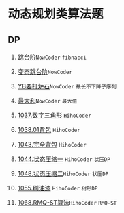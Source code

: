 # 动态规划类算法题

## DP

1. [跳台阶](https://github.com/faxinwang/OJ_NowCoder/blob/master/%E5%89%91%E6%8C%87offer%E7%BC%96%E7%A8%8B%E9%A2%98/8.%E8%B7%B3%E5%8F%B0%E9%98%B6.cpp)`NowCoder` `fibnacci`

2. [变态跳台阶](https://github.com/faxinwang/OJ_NowCoder/blob/master/%E5%89%91%E6%8C%87offer%E7%BC%96%E7%A8%8B%E9%A2%98/9.%E5%8F%98%E6%80%81%E8%B7%B3%E5%8F%B0%E9%98%B6.cpp)`NowCoder`

3. [YB要打炉石](https://github.com/faxinwang/OJ_NowCoder/blob/master/%E7%AB%9E%E8%B5%9B/2018%E5%B9%B4%E5%85%A8%E5%9B%BD%E5%A4%9A%E6%A0%A1%E7%AE%97%E6%B3%95%E5%AF%92%E5%81%87%E8%AE%AD%E7%BB%83%E8%90%A5%E7%BB%83%E4%B9%A0%E8%B5%9B/%E7%AC%AC%E4%BA%8C%E5%9C%BA/D.cpp)`NowCoder` `最长不下降子序列`

4. [最大和](https://github.com/faxinwang/OJ_NowCoder/blob/master/%E5%85%AC%E5%8F%B8%E7%9C%9F%E9%A2%98/2017%E7%BD%91%E6%98%93%E6%B8%B8%E6%88%8F%E9%9B%B7%E7%81%AB%E7%9B%98%E5%8F%A4%E5%AE%9E%E4%B9%A0%E7%94%9F%E6%8B%9B%E8%81%98%E7%AC%94%E8%AF%95%E7%9C%9F%E9%A2%98/2%E6%9C%80%E5%A4%A7%E5%92%8C.cpp)`NowCoder` `最大值`

5. [1037.数字三角形](https://github.com/faxinwang/HihoCoder/blob/master/dp/1037.%E6%95%B0%E5%AD%97%E4%B8%89%E8%A7%92%E5%BD%A2.cpp) `HihoCoder`

6. [1038.01背包](https://github.com/faxinwang/HihoCoder/blob/master/dp/1038.01%E8%83%8C%E5%8C%85.cpp) `HihoCoder`

7. [1043.完全背包](https://github.com/faxinwang/HihoCoder/blob/master/dp/1043.%E5%AE%8C%E5%85%A8%E8%83%8C%E5%8C%85.cpp) `HihoCoder`

8. [1044.状态压缩一](https://github.com/faxinwang/HihoCoder/blob/master/dp/1044.%E7%8A%B6%E6%80%81%E5%8E%8B%E7%BC%A9%E4%B8%80.cpp) `HihoCoder` `状压DP`

9. [1048.状态压缩二](https://github.com/faxinwang/HihoCoder/blob/master/dp/1048.%E7%8A%B6%E6%80%81%E5%8E%8B%E7%BC%A9%E4%BA%8C.cpp)`HihoCoder` `状压DP`

10. [1055.刷油漆](https://github.com/faxinwang/HihoCoder/blob/master/dp/1055.%E5%88%B7%E6%B2%B9%E6%BC%86.cpp) `HihoCoder` `树形DP`

11. [1068.RMQ-ST算法](https://github.com/faxinwang/HihoCoder/blob/master/dp/1068.RMQ-ST%E7%AE%97%E6%B3%95.cpp)`HihoCoder` `RMQ-ST`